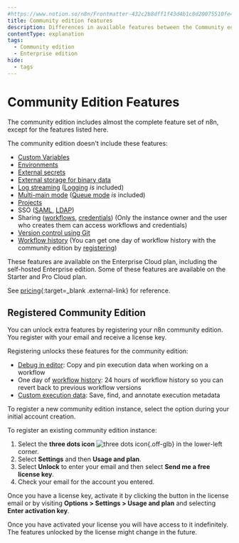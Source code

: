 ```yaml
---
#https://www.notion.so/n8n/Frontmatter-432c2b8dff1f43d4b1c8d20075510fe4
title: Community edition features
description: Differences in available features between the Community edition and other paid plans.
contentType: explanation
tags:
  - Community edition
  - Enterprise edition
hide:
  - tags
---
```


# Community Edition Features

The community edition includes almost the complete feature set of n8n, except for the features listed here.

The community edition doesn't include these features:

- [Custom Variables](/code/variables/)
- [Environments](/source-control-environments/)
- [External secrets](/external-secrets/)
- [External storage for binary data](/hosting/scaling/external-storage/)
- [Log streaming](/log-streaming/) ([Logging](/hosting/logging-monitoring/logging/) _is_ included) 
- [Multi-main mode](/hosting/scaling/queue-mode/#multi-main-setup) ([Queue mode](/hosting/scaling/queue-mode/) _is_ included)
- [Projects](/user-management/rbac/projects/)
- SSO ([SAML](/hosting/securing/set-up-sso/), [LDAP](/user-management/ldap/))
- Sharing ([workflows](/workflows/sharing/), [credentials](/credentials/credential-sharing/)) (Only the instance owner and the user who creates them can access workflows and credentials)
- [Version control using Git](/source-control-environments/)
- [Workflow history](/workflows/history/) (You can get one day of workflow history with the community edition by [registering](#registered-community-edition))

These features are available on the Enterprise Cloud plan, including the self-hosted Enterprise edition. Some of these features are available on the Starter and Pro Cloud plan. 

See [pricing](https://n8n.io/pricing/){:target=_blank .external-link} for reference.

## Registered Community Edition

You can unlock extra features by registering your n8n community edition. You register with your email and receive a license key.

Registering unlocks these features for the community edition:

* [Debug in editor](/workflows/executions/debug/): Copy and pin execution data when working on a workflow
* One day of [workflow history](/workflows/history/): 24 hours of workflow history so you can revert back to previous workflow versions
* [Custom execution data](/workflows/executions/custom-executions-data/): Save, find, and annotate execution metadata

To register a new community edition instance, select the option during your initial account creation.

To register an existing community edition instance:

1. Select the **three dots icon** <span class="inline-image">![three dots icon](/_images/common-icons/three-dots-horizontal.png){.off-glb}</span> in the lower-left corner.
1. Select **Settings** and then **Usage and plan**.
1. Select **Unlock** to enter your email and then select **Send me a free license key**.
1. Check your email for the account you entered.

Once you have a license key, activate it by clicking the button in the license email or by visiting **Options > Settings > Usage and plan** and selecting **Enter activation key**.

Once you have activated your license you will have access to it indefinitely. The features unlocked by the license might change in the future.
